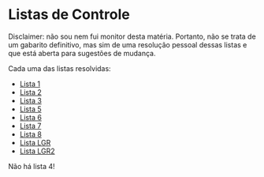 # Listas de Controle

Disclaimer: não sou nem fui monitor desta matéria. Portanto, não se trata de um gabarito definitivo, mas sim de uma resolução pessoal dessas listas e que está aberta para sugestões de mudança.

Cada uma das listas resolvidas:

- [Lista 1](./lista1/lista1.md)
- [Lista 2](./lista2/lista2.md)
- [Lista 3](./lista3/lista3.md)
- [Lista 5](./lista5/lista5.md)
- [Lista 6](./lista6/lista6.md)
- [Lista 7](./lista7/lista7.md)
- [Lista 8](./lista8/lista8.md)
- [Lista LGR](./listaLGR/listaLGR.md)
- [Lista LGR2](./listaLGR2/listaLGR2.md)

Não há lista 4!